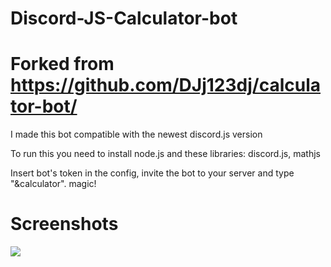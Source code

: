 # Discord-JS-Calculator-bot
# Forked from https://github.com/DJj123dj/calculator-bot/
I made this bot compatible with the newest discord.js version

To run this you need to install node.js and these libraries: discord.js, mathjs

Insert bot's token in the config, invite the bot to your server and type "&calculator". magic!


# Screenshots
![](https://i.imgur.com/xaoQIoM.png)
